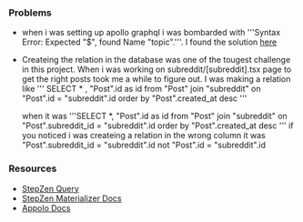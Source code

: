 ### Problems

-   when i was setting up apollo graphql i was bombarded with '''Syntax Error: Expected "$", found Name "topic".'''. I found the solution [here](https://stackoverflow.com/questions/48331103/graphql-gql-syntax-error-expected-name-found)

-   Createing the relation in the database was one of the tougest challenge in this project. When i was working on subreddit/[subreddit].tsx page to get the right posts took me a while to figure out. I was making a relation like
    '''
    SELECT \* , "Post".id as id from "Post"
    join "subreddit" on "Post".id = "subreddit".id
    order by "Post".created_at desc
    '''

    when it was
    '''SELECT \*, "Post".id as id from "Post"
    join "subreddit" on "Post".subreddit_id = "subreddit".id
    order by "Post".created_at desc '''
    if you noticed i was createing a relation in the wrong column it was "Post".subreddit_id = "subreddit".id not "Post".id = "subreddit".id

### Resources

-   [StepZen Query](https://stepzen.com/docs/quick-start/with-database-postgresql)
-   [StepZen Materializer Docs](https://stepzen.com/docs/connecting-backends/stitching)
-   [Appolo Docs](https://www.apollographql.com/docs/react/data/queries/)
